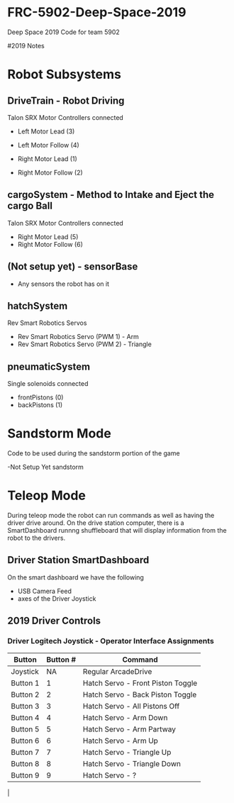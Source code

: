 # FRC-5902-Deep-Space-2019
Deep Space 2019 Code for team 5902

#2019 Notes

# Robot Subsystems

## DriveTrain - Robot Driving
Talon SRX Motor Controllers connected 
- Left Motor Lead (3)
- Left Motor Follow (4)

- Right Motor Lead (1)
- Right Motor Follow (2)

## cargoSystem - Method to Intake and Eject the cargo Ball
Talon SRX Motor Controllers connected 
- Right Motor Lead (5)
- Right Motor Follow (6)

## (Not setup yet) - sensorBase
- Any sensors the robot has on it

## hatchSystem
Rev Smart Robotics Servos
- Rev Smart Robotics Servo (PWM 1) - Arm
- Rev Smart Robotics Servo (PWM 2) - Triangle

## pneumaticSystem
Single solenoids connected 
- frontPistons (0)
- backPistons (1)

# Sandstorm Mode

Code to be used during the sandstorm portion of the game

-Not Setup Yet sandstorm

# Teleop Mode

During teleop mode the robot can run commands as well as having the driver drive around. On the drive station computer, there is a SmartDashboard runnng shuffleboard that will display information from the robot to the drivers.

## Driver Station SmartDashboard

On the smart dashboard we have the following
- USB Camera Feed
- axes of the Driver Joystick


## 2019 Driver Controls


### Driver Logitech Joystick - Operator Interface Assignments

| Button  | Button # | Command |
| ------------- | ------------- | ------------- |
| Joystick  | NA | Regular ArcadeDrive  |
| Button 1  | 1 | Hatch Servo - Front Piston Toggle |
| Button 2  | 2 | Hatch Servo - Back Piston Toggle |
| Button 3  | 3 | Hatch Servo - All Pistons Off |
| Button 4  | 4 | Hatch Servo - Arm Down |
| Button 5  | 5 | Hatch Servo - Arm Partway |
| Button 6  | 6 | Hatch Servo - Arm Up |
| Button 7  | 7 | Hatch Servo - Triangle Up |
| Button 8  | 8 | Hatch Servo - Triangle Down |
| Button 9  | 9 | Hatch Servo - ? |

|
